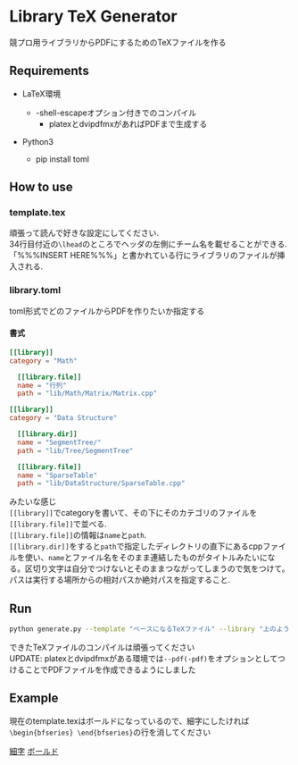 # Library TeX Generator

競プロ用ライブラリからPDFにするためのTeXファイルを作る

## Requirements

- LaTeX環境
  - -shell-escapeオプション付きでのコンパイル
	- platexとdvipdfmxがあればPDFまで生成する

- Python3
  - pip install toml

## How to use

### template.tex

頑張って読んで好きな設定にしてください.  
34行目付近の```\lhead```のところでヘッダの左側にチーム名を載せることができる.  
「%%%INSERT HERE%%%」と書かれている行にライブラリのファイルが挿入される.

### library.toml

toml形式でどのファイルからPDFを作りたいか指定する  

#### 書式

```toml
[[library]]
category = "Math"

  [[library.file]]
  name = "行列"
  path = "lib/Math/Matrix/Matrix.cpp"

[[library]]
category = "Data Structure"

  [[library.dir]]
  name = "SegmentTree/"
  path = "lib/Tree/SegmentTree"

  [[library.file]]
  name = "SparseTable"
  path = "lib/DataStructure/SparseTable.cpp"
```

みたいな感じ  
```[[library]]```でcategoryを書いて、その下にそのカテゴリのファイルを```[[library.file]]```で並べる.  
```[[library.file]]```の情報は```name```と```path```.  
```[[library.dir]]```をすると```path```で指定したディレクトリの直下にあるcppファイルを使い、```name```とファイル名をそのまま連結したものがタイトルみたいになる。区切り文字は自分でつけないとそのままつながってしまうので気をつけて。  
パスは実行する場所からの相対パスか絶対パスを指定すること.

## Run

```sh
python generate.py --template "ベースになるTeXファイル" --library "上のように記述したTOMLファイル" --output "結果として出力するTeXファイル"
```

できたTeXファイルのコンパイルは頑張ってください  
UPDATE: platexとdvipdfmxがある環境では`--pdf(-pdf)`をオプションとしてつけることでPDFファイルを作成できるようにしました

## Example

現在のtemplate.texはボールドになっているので、細字にしたければ```\begin{bfseries} \end{bfseries}```の行を消してください

[細字](https://github.com/maze1230/Library-TeX-Generator/blob/master/sample/lib.pdf)
[ボールド](https://github.com/maze1230/Library-TeX-Generator/blob/master/sample/test.pdf)
